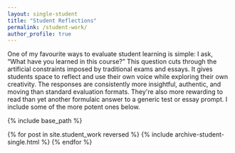 ```yaml
---
layout: single-student
title: "Student Reflections"
permalink: /student-work/
author_profile: true
---
```


One of my favourite ways to evaluate student learning is simple: I ask, “What have you learned in this course?” This question cuts through the artificial constraints imposed by traditional exams and essays. It gives students space to reflect and use their own voice while exploring their own creativity. The responses are consistently more insightful, authentic, and moving than standard evaluation formats. They're also more rewarding to read than yet another formulaic answer to a generic test or essay prompt. I include some of the more potent ones below.  


{% include base_path %}

{% for post in site.student_work reversed %}
  {% include archive-student-single.html %}
{% endfor %}
